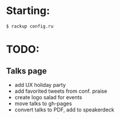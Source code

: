 # Starting:

`$ rackup config.ru`

# TODO:


## Talks page
- add UX holiday party
- add favorited tweets from conf. praise
- create logo salad for events
- move talks to gh-pages
- convert talks to PDF, add to speakerdeck

